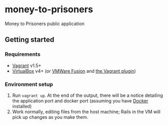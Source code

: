# money-to-prisoners
Money to Prisoners public application

## Getting started

### Requirements

- [Vagrant](https://www.vagrantup.com/) v1.5+
- [VirtualBox](https://www.virtualbox.org) v4+ (or [VMWare
  Fusion](http://www.vmware.com/products/fusion/) and [the Vagrant
  plugin](https://www.vagrantup.com/vmware))

### Environment setup

1. Run `vagrant up`. At the end of the output, there will be a notice
   detailing the application port and docker port (assuming you have
   [Docker](https://www.docker.com/) installed)
2. Work normally, editing files from the host machine; Rails in the VM
   will pick up changes as you make them.
